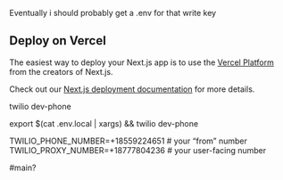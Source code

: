 Eventually i should probably get a .env for that write key

## Deploy on Vercel

The easiest way to deploy your Next.js app is to use the [Vercel Platform](https://vercel.com/new?utm_medium=default-template&filter=next.js&utm_source=create-next-app&utm_campaign=create-next-app-readme) from the creators of Next.js.

Check out our [Next.js deployment documentation](https://nextjs.org/docs/app/building-your-application/deploying) for more details.

twilio dev-phone

export $(cat .env.local | xargs) && twilio dev-phone

TWILIO_PHONE_NUMBER=+18559224651 # your “from” number
TWILIO_PROXY_NUMBER=+18777804236 # your user-facing number

#main?
